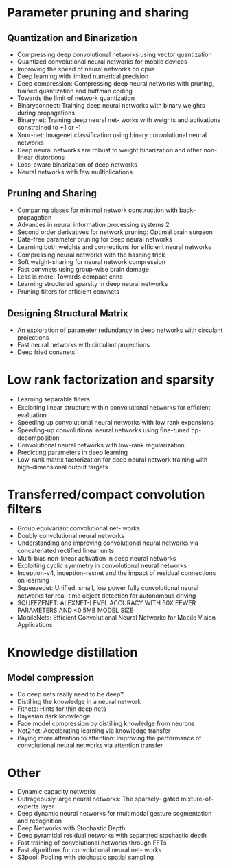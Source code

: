 # Parameter pruning and sharing
## Quantization and Binarization
* Compressing deep convolutional networks using vector quantization
* Quantized convolutional neural networks for mobile devices
* Improving the speed of neural networks on cpus
* Deep learning with limited numerical precision
* Deep compression: Compressing deep neural networks with pruning, trained quantization and huffman coding
* Towards the limit of network quantization
* Binaryconnect: Training deep neural networks with binary weights during propagations
* Binarynet: Training deep neural net- works with weights and activations constrained to +1 or -1
* Xnor-net: Imagenet classiﬁcation using binary convolutional neural networks
* Deep neural networks are robust to weight binarization and other non- linear distortions
* Loss-aware binarization of deep networks
* Neural networks with few multiplications
## Pruning and Sharing
* Comparing biases for minimal network construction with back-propagation
* Advances in neural information processing systems 2
* Second order derivatives for network pruning: Optimal brain surgeon
* Data-free parameter pruning for deep neural networks
* Learning both weights and connections for efﬁcient neural networks
* Compressing neural networks with the hashing trick
* Soft weight-sharing for neural network compression
* Fast convnets using group-wise brain damage
* Less is more: Towards compact cnns
* Learning structured sparsity in deep neural networks
* Pruning ﬁlters for efﬁcient convnets
## Designing Structural Matrix
* An exploration of parameter redundancy in deep networks with circulant projections
* Fast neural networks with circulant projections
* Deep fried convnets
# Low rank factorization and sparsity
* Learning separable ﬁlters
* Exploiting linear structure within convolutional networks for efﬁcient evaluation
* Speeding up convolutional neural networks with low rank expansions
* Speeding-up convolutional neural networks using ﬁne-tuned cp-decomposition
* Convolutional neural networks with low-rank regularization
* Predicting parameters in deep learning
* Low-rank matrix factorization for deep neural network training with high-dimensional output targets
# Transferred/compact convolution filters
* Group equivariant convolutional net- works
* Doubly convolutional neural networks
* Understanding and improving convolutional neural networks via concatenated rectiﬁed linear units
* Multi-bias non-linear activation in deep neural networks
* Exploiting cyclic symmetry in convolutional neural networks
* Inception-v4, inception-resnet and the impact of residual connections on learning
* Squeezedet: Uniﬁed, small, low power fully convolutional neural networks for real-time object detection for autonomous driving
* SQUEEZENET: ALEXNET-LEVEL ACCURACY WITH 50X FEWER PARAMETERS AND <0.5MB MODEL SIZE
* MobileNets: Efficient Convolutional Neural Networks for Mobile Vision Applications
# Knowledge distillation
## Model compression
* Do deep nets really need to be deep?
* Distilling the knowledge in a neural network
* Fitnets: Hints for thin deep nets
* Bayesian dark knowledge
* Face model compression by distilling knowledge from neurons
* Net2net: Accelerating learning via knowledge transfer
* Paying more attention to attention: Improving the performance of convolutional neural networks via attention transfer
# Other
* Dynamic capacity networks
* Outrageously large neural networks: The sparsely- gated mixture-of-experts layer
* Deep dynamic neural networks for multimodal gesture segmentation and recognition
* Deep Networks with Stochastic Depth
* Deep pyramidal residual networks with separated stochastic depth
* Fast training of convolutional networks through FFTs
* Fast algorithms for convolutional neural net- works
* S3pool: Pooling with stochastic spatial sampling
